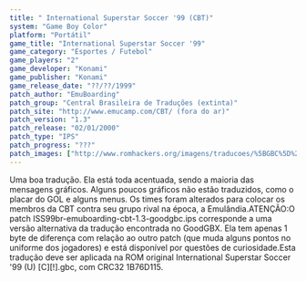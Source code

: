 ```yaml
---
title: " International Superstar Soccer '99 (CBT)"
system: "Game Boy Color"
platform: "Portátil"
game_title: "International Superstar Soccer '99"
game_category: "Esportes / Futebol"
game_players: "2"
game_developer: "Konami"
game_publisher: "Konami"
game_release_date: "??/??/1999"
patch_author: "EmuBoarding"
patch_group: "Central Brasileira de Traduções (extinta)"
patch_site: "http://www.emucamp.com/CBT/ (fora do ar)"
patch_version: "1.3"
patch_release: "02/01/2000"
patch_type: "IPS"
patch_progress: "???"
patch_images: ["http://www.romhackers.org/imagens/traducoes/%5BGBC%5D%20International%20Superstar%20Soccer%20'99%20-%20CBT%20-%201.png","http://www.romhackers.org/imagens/traducoes/%5BGBC%5D%20International%20Superstar%20Soccer%20'99%20-%20CBT%20-%202.png","http://www.romhackers.org/imagens/traducoes/%5BGBC%5D%20International%20Superstar%20Soccer%20'99%20-%20CBT%20-%203.png"]
---
```

Uma boa tradução. Ela está toda acentuada, sendo a maioria das mensagens gráficos. Alguns poucos gráficos não estão traduzidos, como o placar do GOL e alguns menus. Os times foram alterados para colocar os membros da CBT contra seu grupo rival na época, a Emulândia.ATENÇÃO:O patch ISS99br-emuboarding-cbt-1.3-goodgbc.ips corresponde a uma versão alternativa da tradução encontrada no GoodGBX. Ela tem apenas 1 byte de diferença com relação ao outro patch (que muda alguns pontos no uniforme dos jogadores) e está disponível por questões de curiosidade.Esta tradução deve ser aplicada na ROM original International Superstar Soccer '99 (U) [C][!].gbc, com CRC32 1B76D115.